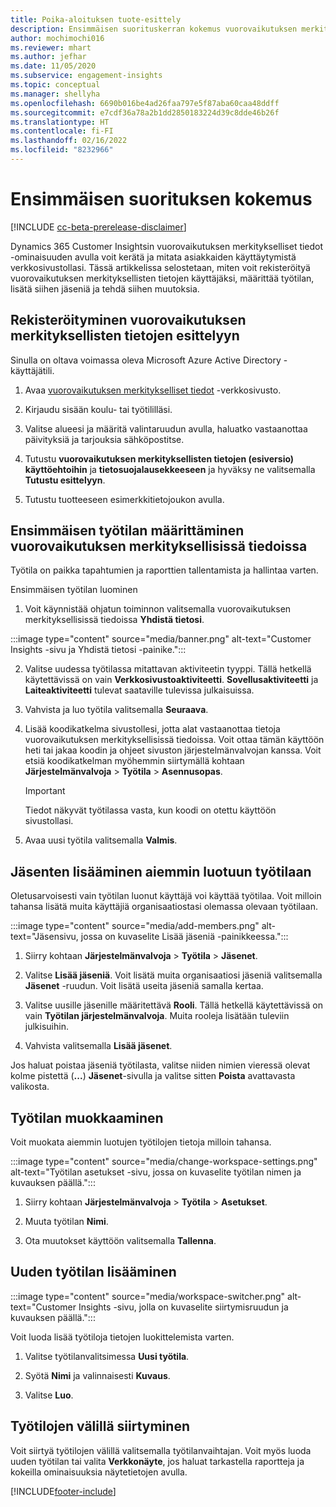 ```yaml
---
title: Poika-aloituksen tuote-esittely
description: Ensimmäisen suorituskerran kokemus vuorovaikutuksen merkityksellisten tietojen määrittämiseksi.
author: mochimochi016
ms.reviewer: mhart
ms.author: jefhar
ms.date: 11/05/2020
ms.subservice: engagement-insights
ms.topic: conceptual
ms.manager: shellyha
ms.openlocfilehash: 6690b016be4ad26faa797e5f87aba60caa48ddff
ms.sourcegitcommit: e7cdf36a78a2b1dd2850183224d39c8dde46b26f
ms.translationtype: HT
ms.contentlocale: fi-FI
ms.lasthandoff: 02/16/2022
ms.locfileid: "8232966"
---
```

# <a name="first-run-experience"></a>Ensimmäisen suorituksen kokemus

[!INCLUDE [cc-beta-prerelease-disclaimer](includes/cc-beta-prerelease-disclaimer.md)]

Dynamics 365 Customer Insightsin vuorovaikutuksen merkitykselliset tiedot -ominaisuuden avulla voit kerätä ja mitata asiakkaiden käyttäytymistä verkkosivustollasi. Tässä artikkelissa selostetaan, miten voit rekisteröityä vuorovaikutuksen merkityksellisten tietojen käyttäjäksi, määrittää työtilan, lisätä siihen jäseniä ja tehdä siihen muutoksia.

## <a name="sign-up-for-a-demo-of-engagement-insights"></a>Rekisteröityminen vuorovaikutuksen merkityksellisten tietojen esittelyyn

Sinulla on oltava voimassa oleva Microsoft Azure Active Directory -käyttäjätili. 

1. Avaa [vuorovaikutuksen merkitykselliset tiedot](https://home.ci.ai.dynamics.com/app/engagement-insights) -verkkosivusto. 

1. Kirjaudu sisään koulu- tai työtililläsi.

1. Valitse alueesi ja määritä valintaruudun avulla, haluatko vastaanottaa päivityksiä ja tarjouksia sähköpostitse.

1. Tutustu **vuorovaikutuksen merkityksellisten tietojen (esiversio) käyttöehtoihin** ja **tietosuojalausekkeeseen** ja hyväksy ne valitsemalla **Tutustu esittelyyn**.

1. Tutustu tuotteeseen esimerkkitietojoukon avulla. 

## <a name="set-up-your-first-workspace-in-engagement-insights"></a>Ensimmäisen työtilan määrittäminen vuorovaikutuksen merkityksellisissä tiedoissa

Työtila on paikka tapahtumien ja raporttien tallentamista ja hallintaa varten.

Ensimmäisen työtilan luominen

1. Voit käynnistää ohjatun toiminnon valitsemalla vuorovaikutuksen merkityksellisissä tiedoissa **Yhdistä tietosi**. 

:::image type="content" source="media/banner.png" alt-text="Customer Insights -sivu ja Yhdistä tietosi -painike.":::

2. Valitse uudessa työtilassa mitattavan aktiviteetin tyyppi. Tällä hetkellä käytettävissä on vain **Verkkosivustoaktiviteetti**. **Sovellusaktiviteetti** ja **Laiteaktiviteetti** tulevat saataville tulevissa julkaisuissa.

1. Vahvista ja luo työtila valitsemalla **Seuraava**.

1. Lisää koodikatkelma sivustollesi, jotta alat vastaanottaa tietoja vuorovaikutuksen merkityksellisissä tiedoissa. Voit ottaa tämän käyttöön heti tai jakaa koodin ja ohjeet sivuston järjestelmänvalvojan kanssa. Voit etsiä koodikatkelman myöhemmin siirtymällä kohtaan **Järjestelmänvalvoja** > **Työtila** > **Asennusopas**.

   > [!IMPORTANT]
   > Tiedot näkyvät työtilassa vasta, kun koodi on otettu käyttöön sivustollasi.

1. Avaa uusi työtila valitsemalla **Valmis**. 

## <a name="add-members-to-an-existing-workspace"></a>Jäsenten lisääminen aiemmin luotuun työtilaan

Oletusarvoisesti vain työtilan luonut käyttäjä voi käyttää työtilaa. Voit milloin tahansa lisätä muita käyttäjiä organisaatiostasi olemassa olevaan työtilaan.

:::image type="content" source="media/add-members.png" alt-text="Jäsensivu, jossa on kuvaselite Lisää jäseniä -painikkeessa.":::

1. Siirry kohtaan **Järjestelmänvalvoja** > **Työtila** > **Jäsenet**.

2. Valitse **Lisää jäseniä**. Voit lisätä muita organisaatiosi jäseniä valitsemalla **Jäsenet** -ruudun. Voit lisätä useita jäseniä samalla kertaa.

3. Valitse uusille jäsenille määritettävä **Rooli**. Tällä hetkellä käytettävissä on vain **Työtilan järjestelmänvalvoja**. Muita rooleja lisätään tuleviin julkisuihin.

4. Vahvista valitsemalla **Lisää jäsenet**.

Jos haluat poistaa jäseniä työtilasta, valitse niiden nimien vieressä olevat kolme pistettä (**...**) **Jäsenet**-sivulla ja valitse sitten **Poista** avattavasta valikosta.

## <a name="edit-a-workspace"></a>Työtilan muokkaaminen

Voit muokata aiemmin luotujen työtilojen tietoja milloin tahansa.

:::image type="content" source="media/change-workspace-settings.png" alt-text="Työtilan asetukset -sivu, jossa on kuvaselite työtilan nimen ja kuvauksen päällä.":::

1. Siirry kohtaan **Järjestelmänvalvoja** > **Työtila** > **Asetukset**.

1. Muuta työtilan **Nimi**.

1. Ota muutokset käyttöön valitsemalla **Tallenna**.

## <a name="add-another-new-workspace"></a>Uuden työtilan lisääminen

:::image type="content" source="media/workspace-switcher.png" alt-text="Customer Insights -sivu, jolla on kuvaselite siirtymisruudun ja kuvauksen päällä.":::

Voit luoda lisää työtiloja tietojen luokittelemista varten.

1. Valitse työtilanvalitsimessa **Uusi työtila**.

1. Syötä **Nimi** ja valinnaisesti **Kuvaus**.

1. Valitse **Luo**.

## <a name="switch-between-workspaces"></a>Työtilojen välillä siirtyminen

Voit siirtyä työtilojen välillä valitsemalla työtilanvaihtajan. Voit myös luoda uuden työtilan tai valita **Verkkonäyte**, jos haluat tarkastella raportteja ja kokeilla ominaisuuksia näytetietojen avulla. 



[!INCLUDE[footer-include](../includes/footer-banner.md)]